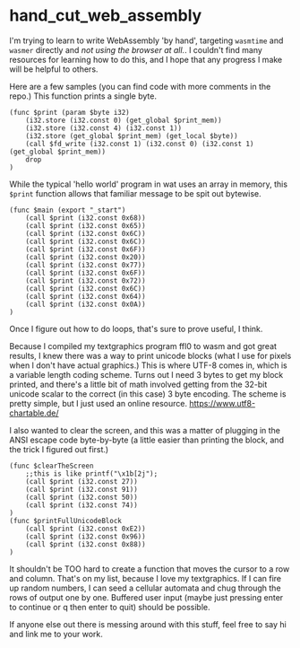# hand_cut_web_assembly


I'm trying to learn to write WebAssembly 'by hand', targeting `wasmtime` and `wasmer` directly and *not using the browser at all.*. I couldn't find many resources for learning how to do this, and I hope that any progress I make will be helpful to others.

Here are a few samples (you can find code with more comments in the repo.) This function prints a single byte.



    (func $print (param $byte i32)
        (i32.store (i32.const 0) (get_global $print_mem))
        (i32.store (i32.const 4) (i32.const 1))
        (i32.store (get_global $print_mem) (get_local $byte))
        (call $fd_write (i32.const 1) (i32.const 0) (i32.const 1) (get_global $print_mem))
        drop
    )
   
   
While the typical 'hello world' program in wat uses an array in memory, this `$print` function allows that familiar message to be spit out bytewise.

    (func $main (export "_start")
        (call $print (i32.const 0x68))
        (call $print (i32.const 0x65))
        (call $print (i32.const 0x6C))
        (call $print (i32.const 0x6C))
        (call $print (i32.const 0x6F))
        (call $print (i32.const 0x20))
        (call $print (i32.const 0x77))
        (call $print (i32.const 0x6F))
        (call $print (i32.const 0x72))
        (call $print (i32.const 0x6C))
        (call $print (i32.const 0x64))
        (call $print (i32.const 0x0A))
    )


Once I figure out how to do loops, that's sure to prove useful, I think.

Because I compiled my textgraphics program ffl0 to wasm and got great results, I knew there was a way to print unicode blocks (what I use for pixels when I don't have actual graphics.) This is where UTF-8 comes in, which is a variable length coding scheme. Turns out I need 3 bytes to get my block printed, and there's a little bit of math involved getting from the 32-bit unicode scalar to the correct (in this case) 3 byte encoding. The scheme is pretty simple, but I just used an online resource. https://www.utf8-chartable.de/

I also wanted to clear the screen, and this was a matter of plugging in the ANSI escape code byte-by-byte (a little easier than printing the block, and the trick I figured out first.) 

    (func $clearTheScreen
        ;;this is like printf("\x1b[2j");
        (call $print (i32.const 27))
        (call $print (i32.const 91))
        (call $print (i32.const 50))
        (call $print (i32.const 74))
    )
    (func $printFullUnicodeBlock 
        (call $print (i32.const 0xE2))
        (call $print (i32.const 0x96))
        (call $print (i32.const 0x88))
    )


It shouldn't be TOO hard to create a function that moves the cursor to a row and column. That's on my list, because I love my textgraphics. If I can fire up random numbers, I can seed a cellular automata and chug through the rows of output one by one. Buffered user input (maybe just pressing enter to continue or q then enter to quit) should be possible. 

If anyone else out there is messing around with this stuff, feel free to say hi and link me to your work. 




